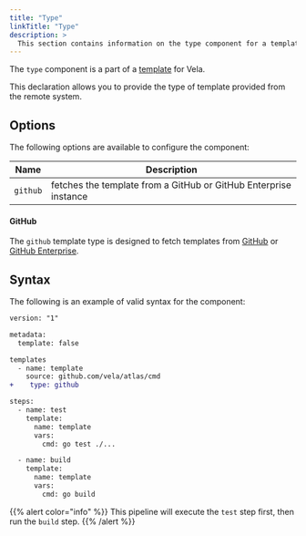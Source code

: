 ```yaml
---
title: "Type"
linkTitle: "Type"
description: >
  This section contains information on the type component for a template.
---
```


The `type` component is a part of a [template](/docs/concepts/pipeline/templates/) for Vela.

This declaration allows you to provide the type of template provided from the remote system.

## Options

The following options are available to configure the component:

| Name     | Description                                                      |
| -------- | ---------------------------------------------------------------- |
| `github` | fetches the template from a GitHub or GitHub Enterprise instance |

#### GitHub

The `github` template type is designed to fetch templates from [GitHub](https://github.com) or [GitHub Enterprise](https://github.com/enterprise).

## Syntax

The following is an example of valid syntax for the component:

```diff
version: "1"

metadata:
  template: false

templates
  - name: template
    source: github.com/vela/atlas/cmd
+    type: github

steps:
  - name: test
    template:
      name: template
      vars:
        cmd: go test ./...

  - name: build
    template:
      name: template
      vars:
        cmd: go build
```

{{% alert color="info" %}}
This pipeline will execute the `test` step first, then run the `build` step.
{{% /alert %}}
